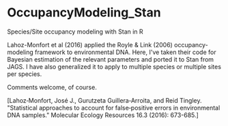 # OccupancyModeling_Stan
Species/Site occupancy modeling with Stan in R


Lahoz-Monfort et al (2016) applied the Royle & Link (2006) occupancy-modeling framework to environmental DNA. Here, I've taken their code for Bayesian estimation of the relevant parameters and ported it to Stan from JAGS.  I have also generalized it to apply to multiple species or multiple sites per species. 

Comments welcome, of course. 

[Lahoz‐Monfort, José J., Gurutzeta Guillera‐Arroita, and Reid Tingley. "Statistical approaches to account for false‐positive errors in environmental DNA samples." Molecular Ecology Resources 16.3 (2016): 673-685.]
